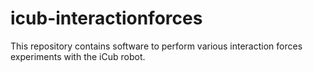 icub-interactionforces
======================

This repository contains software to perform various interaction forces experiments with the iCub robot.
